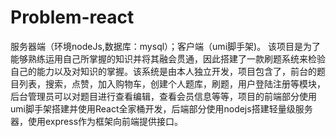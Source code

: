 # Problem-react
服务器端（环境nodeJs,数据库：mysql）；客户端（umi脚手架)。
该项目是为了能够熟练运用自己所掌握的知识并将其融会贯通，因此搭建了一款刷题系统来检验自己的能力以及对知识的掌握。该系统是由本人独立开发，项目包含了，前台的题目列表，搜索，点赞，加入购物车，创建个人题库，刷题，用户登陆注册等模块，后台管理员可以对题目进行查看编辑，查看会员信息等等，项目的前端部分使用umi脚手架搭建并使用React全家桶开发，后端部分使用nodejs搭建轻量级服务器，使用express作为框架向前端提供接口。
